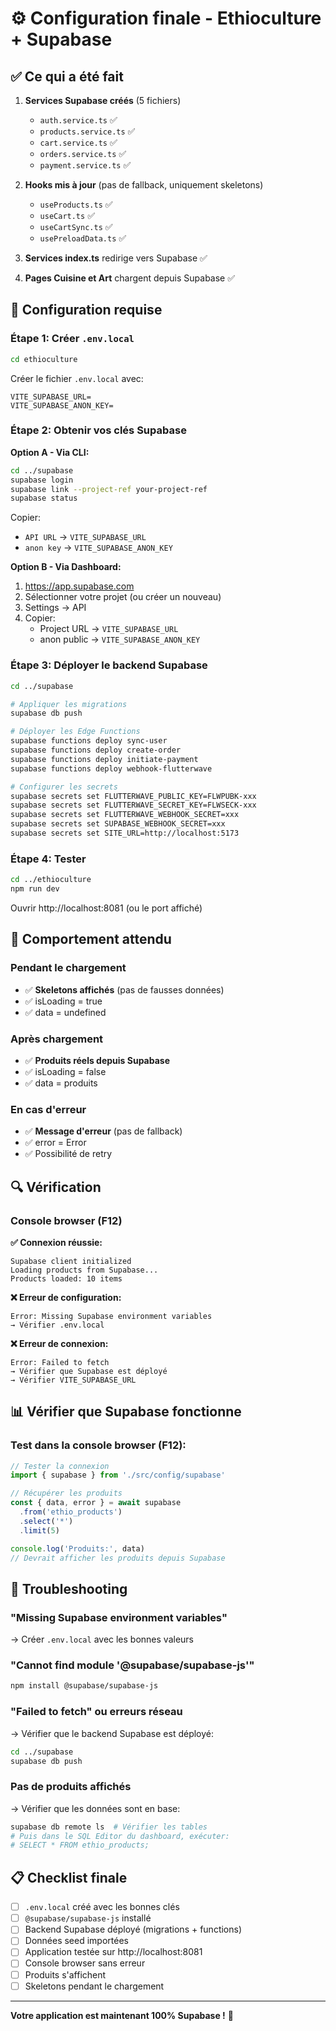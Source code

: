 # ⚙️ Configuration finale - Ethioculture + Supabase

## ✅ Ce qui a été fait

1. **Services Supabase créés** (5 fichiers)
   - `auth.service.ts` ✅
   - `products.service.ts` ✅  
   - `cart.service.ts` ✅
   - `orders.service.ts` ✅
   - `payment.service.ts` ✅

2. **Hooks mis à jour** (pas de fallback, uniquement skeletons)
   - `useProducts.ts` ✅
   - `useCart.ts` ✅
   - `useCartSync.ts` ✅
   - `usePreloadData.ts` ✅

3. **Services index.ts** redirige vers Supabase ✅

4. **Pages Cuisine et Art** chargent depuis Supabase ✅

## 🔧 Configuration requise

### Étape 1: Créer `.env.local`

```bash
cd ethioculture
```

Créer le fichier `.env.local` avec:
```env
VITE_SUPABASE_URL=
VITE_SUPABASE_ANON_KEY=
```

### Étape 2: Obtenir vos clés Supabase

**Option A - Via CLI:**
```bash
cd ../supabase
supabase login
supabase link --project-ref your-project-ref
supabase status
```

Copier:
- `API URL` → `VITE_SUPABASE_URL`
- `anon key` → `VITE_SUPABASE_ANON_KEY`

**Option B - Via Dashboard:**
1. https://app.supabase.com
2. Sélectionner votre projet (ou créer un nouveau)
3. Settings → API
4. Copier:
   - Project URL → `VITE_SUPABASE_URL`
   - anon public → `VITE_SUPABASE_ANON_KEY`

### Étape 3: Déployer le backend Supabase

```bash
cd ../supabase

# Appliquer les migrations
supabase db push

# Déployer les Edge Functions
supabase functions deploy sync-user
supabase functions deploy create-order
supabase functions deploy initiate-payment
supabase functions deploy webhook-flutterwave

# Configurer les secrets
supabase secrets set FLUTTERWAVE_PUBLIC_KEY=FLWPUBK-xxx
supabase secrets set FLUTTERWAVE_SECRET_KEY=FLWSECK-xxx
supabase secrets set FLUTTERWAVE_WEBHOOK_SECRET=xxx
supabase secrets set SUPABASE_WEBHOOK_SECRET=xxx
supabase secrets set SITE_URL=http://localhost:5173
```

### Étape 4: Tester

```bash
cd ../ethioculture
npm run dev
```

Ouvrir http://localhost:8081 (ou le port affiché)

## 🎯 Comportement attendu

### Pendant le chargement
- ✅ **Skeletons affichés** (pas de fausses données)
- ✅ isLoading = true
- ✅ data = undefined

### Après chargement
- ✅ **Produits réels depuis Supabase**
- ✅ isLoading = false
- ✅ data = produits

### En cas d'erreur
- ✅ **Message d'erreur** (pas de fallback)
- ✅ error = Error
- ✅ Possibilité de retry

## 🔍 Vérification

### Console browser (F12)

**✅ Connexion réussie:**
```
Supabase client initialized
Loading products from Supabase...
Products loaded: 10 items
```

**❌ Erreur de configuration:**
```
Error: Missing Supabase environment variables
→ Vérifier .env.local
```

**❌ Erreur de connexion:**
```
Error: Failed to fetch
→ Vérifier que Supabase est déployé
→ Vérifier VITE_SUPABASE_URL
```

## 📊 Vérifier que Supabase fonctionne

### Test dans la console browser (F12):

```javascript
// Tester la connexion
import { supabase } from './src/config/supabase'

// Récupérer les produits
const { data, error } = await supabase
  .from('ethio_products')
  .select('*')
  .limit(5)

console.log('Produits:', data)
// Devrait afficher les produits depuis Supabase
```

## 🚨 Troubleshooting

### "Missing Supabase environment variables"
→ Créer `.env.local` avec les bonnes valeurs

### "Cannot find module '@supabase/supabase-js'"
```bash
npm install @supabase/supabase-js
```

### "Failed to fetch" ou erreurs réseau
→ Vérifier que le backend Supabase est déployé:
```bash
cd ../supabase
supabase db push
```

### Pas de produits affichés
→ Vérifier que les données sont en base:
```bash
supabase db remote ls  # Vérifier les tables
# Puis dans le SQL Editor du dashboard, exécuter:
# SELECT * FROM ethio_products;
```

## 📋 Checklist finale

- [ ] `.env.local` créé avec les bonnes clés
- [ ] `@supabase/supabase-js` installé
- [ ] Backend Supabase déployé (migrations + functions)
- [ ] Données seed importées
- [ ] Application testée sur http://localhost:8081
- [ ] Console browser sans erreur
- [ ] Produits s'affichent
- [ ] Skeletons pendant le chargement

---

**Votre application est maintenant 100% Supabase !** 🎉



















